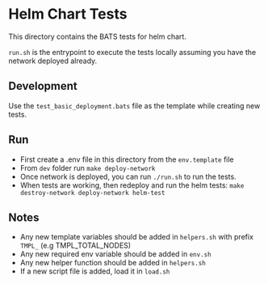 # Helm Chart Tests
This directory contains the BATS tests for helm chart. 

`run.sh` is the entrypoint to execute the tests locally assuming
you have the network deployed already.

## Development
Use the `test_basic_deployment.bats` file as the template while creating new tests.

## Run
- First create a .env file in this directory from the `env.template` file
- From `dev` folder run `make deploy-network`
- Once network is deployed, you can run `./run.sh` to run the tests.
- When tests are working, then redeploy and run the helm tests: `make destroy-network deploy-network helm-test`

## Notes
- Any new template variables should be added in `helpers.sh` with prefix `TMPL_` (e.g TMPL_TOTAL_NODES)  
- Any new required env variable should be added in `env.sh`
- Any new helper function should be added in `helpers.sh`
- If a new script file is added, load it in `load.sh`